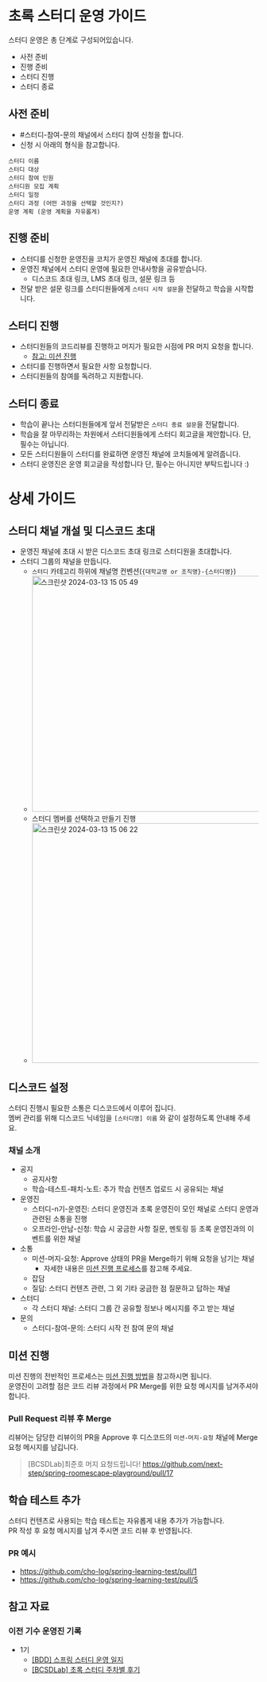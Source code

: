 # 초록 스터디 운영 가이드

스터디 운영은 총 단계로 구성되어있습니다.
- 사전 준비
- 진행 준비
- 스터디 진행
- 스터디 종료

## 사전 준비
- #스터디-참여-문의 채널에서 스터디 참여 신청을 합니다.
- 신청 시 아래의 형식을 참고합니다.
```
스터디 이름
스터디 대상
스터디 참여 인원
스터디원 모집 계획
스터디 일정
스터디 과정 (어떤 과정을 선택할 것인지?)
운영 계획 (운영 계획을 자유롭게)
```

## 진행 준비
- 스터디를 신청한 운영진을 코치가 운영진 채널에 초대를 합니다.
- 운영진 채널에서 스터디 운영에 필요한 안내사항을 공유받습니다.
  - 디스코드 초대 링크, LMS 초대 링크, 설문 링크 등
- 전달 받은 설문 링크를 스터디원들에게 `스터디 시작 설문`을 전달하고 학습을 시작합니다.

## 스터디 진행
- 스터디원들의 코드리뷰를 진행하고 머지가 필요한 시점에 PR 머지 요청을 합니다.
  - [참고: 미션 진행](#미션-진행)
- 스터디를 진행하면서 필요한 사항 요청합니다.
- 스터디원들의 참여를 독려하고 지원합니다.

## 스터디 종료
- 학습이 끝나는 스터디원들에게 앞서 전달받은 `스터디 종료 설문`을 전달합니다.
- 학습을 잘 마무리하는 차원에서 스터디원들에게 스터디 회고글을 제안합니다. 단, 필수는 아닙니다.
- 모든 스터디원들이 스터디를 완료하면 운영진 채널에 코치들에게 알려줍니다.
- 스터디 운영진은 운영 회고글을 작성합니다 단, 필수는 아니지만 부탁드립니다 :)

# 상세 가이드

## 스터디 채널 개설 및 디스코드 초대
- 운영진 채널에 초대 시 받은 디스코드 초대 링크로 스터디원을 초대합니다.
- 스터디 그룹의 채널을 만듭니다.
  - `스터디` 카테고리 하위에 채널명 컨벤션(`{대학교명 or 조직명}-{스터디명}`)
  - <img width="475" alt="스크린샷 2024-03-13 15 05 49" src="https://github.com/cho-log/cholog-docs/assets/7741546/d664f5f3-6768-49d1-9c7a-c5dbd3b0bc05">
  - 스터디 멤버를 선택하고 만들기 진행
  - <img width="483" alt="스크린샷 2024-03-13 15 06 22" src="https://github.com/cho-log/cholog-docs/assets/7741546/b3410097-67f5-4fde-8fc2-7386cd06ac19">

## 디스코드 설정
스터디 진행시 필요한 소통은 디스코드에서 이루어 집니다.   
멤버 관리를 위해 디스코드 닉네임을 `[스터디명] 이름` 와 같이 설정하도록 안내해 주세요.

### 채널 소개
- 공지
  - 공지사항
  - 학습-테스트-패치-노트: 추가 학습 컨텐츠 업로드 시 공유되는 채널
- 운영진
  - 스터디-n기-운영진: 스터디 운영진과 초록 운영진이 모인 채널로 스터디 운영과 관련된 소통을 진행
  - 오프라인-만남-신청: 학습 시 궁금한 사항 질문, 멘토링 등 초록 운영진과의 이벤트를 위한 채널
- 소통
  - 미션-머지-요청: Approve 상태의 PR을 Merge하기 위해 요청을 남기는 채널 
    - 자세한 내용은 [미션 진행 프로세스](#미션-진행)를 참고해 주세요.
  - 잡담
  - 질답: 스터디 컨텐츠 관련, 그 외 기타 궁금한 점 질문하고 답하는 채널
- 스터디
  - 각 스터디 채널: 스터디 그룹 간 공유할 정보나 메시지를 주고 받는 채널
- 문의
  - 스터디-참여-문의: 스터디 시작 전 참여 문의 채널

## 미션 진행

미션 진행의 전반적인 프로세스는 [미션 진행 방법](https://github.com/cho-log/cholog-docs/tree/main/codereview)을 참고하시면 됩니다.  
운영진이 고려할 점은 코드 리뷰 과정에서 PR Merge를 위한 요청 메시지를 남겨주셔야 합니다.   

### Pull Request 리뷰 후 Merge
리뷰어는 담당한 리뷰이의 PR을 Approve 후 디스코드의 `미션-머지-요청` 채널에 Merge 요청 메시지를 남깁니다.
> [BCSDLab]최준호 머지 요청드립니다!
https://github.com/next-step/spring-roomescape-playground/pull/17

## 학습 테스트 추가

스터디 컨텐츠로 사용되는 학습 테스트는 자유롭게 내용 추가가 가능합니다.  
PR 작성 후 요청 메시지를 남겨 주시면 코드 리뷰 후 반영됩니다. 

### PR 예시
- https://github.com/cho-log/spring-learning-test/pull/1
- https://github.com/cho-log/spring-learning-test/pull/5

## 참고 자료
### 이전 기수 운영진 기록
- 1기
  - [[BDD] 스프링 스터디 운영 일지](https://amaran-th.github.io/tags/%EC%8A%A4%ED%84%B0%EB%94%94-%EC%9A%B4%EC%98%81-%EC%9D%BC%EC%A7%80-%EC%8B%9C%EB%A6%AC%EC%A6%88/)
  - [[BCSDLab] 초록 스터디 주차별 후기](https://velog.io/tags/%EC%B4%88%EB%A1%9D-%EC%8A%A4%ED%84%B0%EB%94%94)
